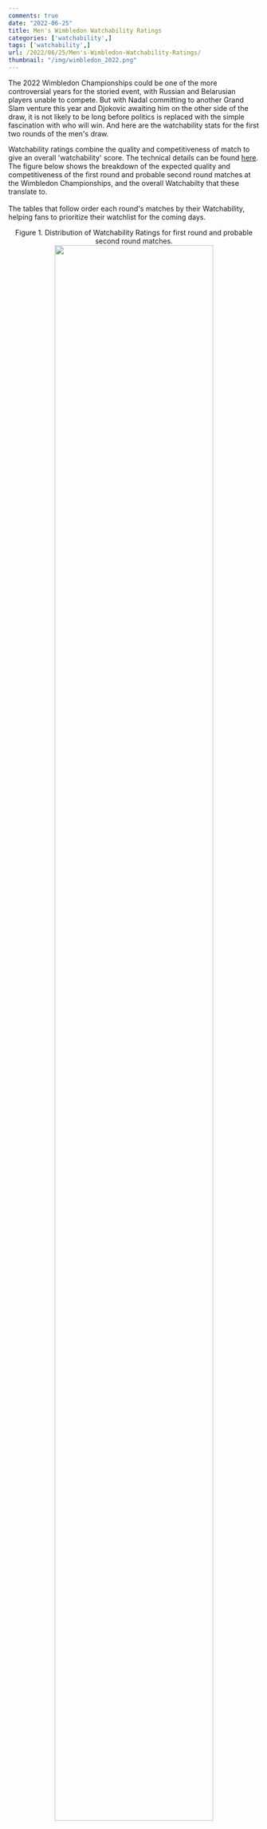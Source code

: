 ```yaml
---
comments: true
date: "2022-06-25"
title: Men's Wimbledon Watchability Ratings
categories: ['watchability',]
tags: ['watchability',]
url: /2022/06/25/Men's-Wimbledon-Watchability-Ratings/
thumbnail: "/img/wimbledon_2022.png"
---
```


The 2022 Wimbledon Championships could be one of the more controversial years for the storied event, with Russian and Belarusian players unable to compete. But with Nadal committing to another Grand Slam venture this year and Djokovic awaiting him on the other side of the draw, it is not likely to be long before politics is replaced with the simple fascination with who will win. And here are the watchability stats for the first two rounds of the men's draw.
<!--more-->

Watchability ratings combine the quality and competitiveness of match to give an overall 'watchability' score. The technical details can be found [here](http://on-the-t.com/2019/08/09/must-see-matches/). The figure below shows the breakdown of the expected quality and competitiveness of the first round and probable second round matches at the Wimbledon Championships, and the overall Watchabilty that these translate to.<br><br>The tables that follow order each round's matches by their Watchability, helping fans to prioritize their watchlist for the coming days.
   	<div style="text-align: center;">
<figcaption>Figure 1. Distribution of Watchability Ratings for first round and probable second round matches.</figcaption>
<img src="/img/2022-06-25-Men's-Wimbledon-Watchability-Ratings.png" width="90%" style="max-width:70%;" />
</div>

## First Round
<table class='gmisc_table' style='border-collapse: collapse; margin-top: 1em; margin-bottom: 1em;' >
<thead>
<tr>
<th style='font-weight: 900; border-bottom: 1px solid grey; border-top: 2px solid grey; text-align: center;'>player</th>
<th style='font-weight: 900; border-bottom: 1px solid grey; border-top: 2px solid grey; text-align: center;'>opponent</th>
<th style='font-weight: 900; border-bottom: 1px solid grey; border-top: 2px solid grey; text-align: center;'>quality</th>
<th style='font-weight: 900; border-bottom: 1px solid grey; border-top: 2px solid grey; text-align: center;'>competitiveness</th>
<th style='font-weight: 900; border-bottom: 1px solid grey; border-top: 2px solid grey; text-align: center;'>watchability</th>
</tr>
</thead>
<tbody>
<tr>
<td style='text-align: center;'>Hugo Dellien</td>
<td style='text-align: center;'>Alex De Minaur</td>
<td style='text-align: center;'>2058.6</td>
<td style='text-align: center;'>98.7</td>
<td style='text-align: center;'>2033</td>
</tr>
<tr>
<td style='text-align: center;'>Jack Sock</td>
<td style='text-align: center;'>Bernabe Zapata Miralles</td>
<td style='text-align: center;'>1991.5</td>
<td style='text-align: center;'>99.2</td>
<td style='text-align: center;'>1976</td>
</tr>
<tr>
<td style='text-align: center;'>Jiri Vesely</td>
<td style='text-align: center;'>Federico Coria</td>
<td style='text-align: center;'>1937.3</td>
<td style='text-align: center;'>95.8</td>
<td style='text-align: center;'>1856</td>
</tr>
<tr>
<td style='text-align: center;'>Marton Fucsovics</td>
<td style='text-align: center;'>Alexander Bublik</td>
<td style='text-align: center;'>2004.0</td>
<td style='text-align: center;'>92.4</td>
<td style='text-align: center;'>1851</td>
</tr>
<tr>
<td style='text-align: center;'>Thanasi Kokkinakis</td>
<td style='text-align: center;'>Kamil Majchrzak</td>
<td style='text-align: center;'>1905.0</td>
<td style='text-align: center;'>97.1</td>
<td style='text-align: center;'>1849</td>
</tr>
<tr>
<td style='text-align: center;'>Aljaz Bedene</td>
<td style='text-align: center;'>Maximilian Marterer</td>
<td style='text-align: center;'>1890.7</td>
<td style='text-align: center;'>96.9</td>
<td style='text-align: center;'>1832</td>
</tr>
<tr>
<td style='text-align: center;'>Jenson Brooksby</td>
<td style='text-align: center;'>Mikhail Kukushkin</td>
<td style='text-align: center;'>1914.7</td>
<td style='text-align: center;'>95.6</td>
<td style='text-align: center;'>1831</td>
</tr>
<tr>
<td style='text-align: center;'>Denis Kudla</td>
<td style='text-align: center;'>Lorenzo Sonego</td>
<td style='text-align: center;'>1943.9</td>
<td style='text-align: center;'>93.2</td>
<td style='text-align: center;'>1812</td>
</tr>
<tr>
<td style='text-align: center;'>Daniel Altmaier</td>
<td style='text-align: center;'>Mikael Ymer</td>
<td style='text-align: center;'>1838.4</td>
<td style='text-align: center;'>97.7</td>
<td style='text-align: center;'>1796</td>
</tr>
<tr>
<td style='text-align: center;'>Roberto Carballes Baena</td>
<td style='text-align: center;'>Jordan Thompson</td>
<td style='text-align: center;'>1962.2</td>
<td style='text-align: center;'>91.5</td>
<td style='text-align: center;'>1795</td>
</tr>
<tr>
<td style='text-align: center;'>Yoshihito Nishioka</td>
<td style='text-align: center;'>Emil Ruusuvuori</td>
<td style='text-align: center;'>1970.4</td>
<td style='text-align: center;'>90.6</td>
<td style='text-align: center;'>1785</td>
</tr>
<tr>
<td style='text-align: center;'>Zizou Bergs</td>
<td style='text-align: center;'>Jack Draper</td>
<td style='text-align: center;'>1930.7</td>
<td style='text-align: center;'>91.1</td>
<td style='text-align: center;'>1758</td>
</tr>
<tr>
<td style='text-align: center;'>Diego Sebastian Schwartzman</td>
<td style='text-align: center;'>Borna Coric</td>
<td style='text-align: center;'>2077.1</td>
<td style='text-align: center;'>83.8</td>
<td style='text-align: center;'>1740</td>
</tr>
<tr>
<td style='text-align: center;'>Laslo Djere</td>
<td style='text-align: center;'>Alejandro Tabilo</td>
<td style='text-align: center;'>1869.0</td>
<td style='text-align: center;'>93.1</td>
<td style='text-align: center;'>1739</td>
</tr>
<tr>
<td style='text-align: center;'>Thiago Moura Monteiro</td>
<td style='text-align: center;'>Jaume Antoni Munar Clar</td>
<td style='text-align: center;'>1881.6</td>
<td style='text-align: center;'>92.2</td>
<td style='text-align: center;'>1734</td>
</tr>
<tr>
<td style='text-align: center;'>Stan Wawrinka</td>
<td style='text-align: center;'>Jannik Sinner</td>
<td style='text-align: center;'>2009.5</td>
<td style='text-align: center;'>86.2</td>
<td style='text-align: center;'>1733</td>
</tr>
<tr>
<td style='text-align: center;'>Taro Daniel</td>
<td style='text-align: center;'>Sebastian Baez</td>
<td style='text-align: center;'>1925.2</td>
<td style='text-align: center;'>88.5</td>
<td style='text-align: center;'>1705</td>
</tr>
<tr>
<td style='text-align: center;'>Marcos Giron</td>
<td style='text-align: center;'>Holger Vitus Nodskov Rune</td>
<td style='text-align: center;'>1919.8</td>
<td style='text-align: center;'>88.5</td>
<td style='text-align: center;'>1699</td>
</tr>
<tr>
<td style='text-align: center;'>Liam Broady</td>
<td style='text-align: center;'>Lukas Klein</td>
<td style='text-align: center;'>1859.4</td>
<td style='text-align: center;'>91.2</td>
<td style='text-align: center;'>1695</td>
</tr>
<tr>
<td style='text-align: center;'>Alexei Popyrin</td>
<td style='text-align: center;'>Hugo Gaston</td>
<td style='text-align: center;'>1833.4</td>
<td style='text-align: center;'>91.8</td>
<td style='text-align: center;'>1683</td>
</tr>
<tr>
<td style='text-align: center;'>Tomas Martin Etcheverry</td>
<td style='text-align: center;'>Ugo Humbert</td>
<td style='text-align: center;'>1846.1</td>
<td style='text-align: center;'>90.8</td>
<td style='text-align: center;'>1676</td>
</tr>
<tr>
<td style='text-align: center;'>Facundo Bagnis</td>
<td style='text-align: center;'>Dennis Novak</td>
<td style='text-align: center;'>1916.3</td>
<td style='text-align: center;'>87.4</td>
<td style='text-align: center;'>1675</td>
</tr>
<tr>
<td style='text-align: center;'>Felix Auger Aliassime</td>
<td style='text-align: center;'>Maxime Cressy</td>
<td style='text-align: center;'>2074.5</td>
<td style='text-align: center;'>80.2</td>
<td style='text-align: center;'>1665</td>
</tr>
<tr>
<td style='text-align: center;'>Miomir Kecmanovic</td>
<td style='text-align: center;'>John Millman</td>
<td style='text-align: center;'>1950.0</td>
<td style='text-align: center;'>84.2</td>
<td style='text-align: center;'>1641</td>
</tr>
<tr>
<td style='text-align: center;'>Arthur Rinderknech</td>
<td style='text-align: center;'>Denis Shapovalov</td>
<td style='text-align: center;'>1931.1</td>
<td style='text-align: center;'>84.9</td>
<td style='text-align: center;'>1640</td>
</tr>
<tr>
<td style='text-align: center;'>Benoit Paire</td>
<td style='text-align: center;'>Quentin Halys</td>
<td style='text-align: center;'>1833.0</td>
<td style='text-align: center;'>88.3</td>
<td style='text-align: center;'>1618</td>
</tr>
<tr>
<td style='text-align: center;'>Max Purcell</td>
<td style='text-align: center;'>Adrian Mannarino</td>
<td style='text-align: center;'>1885.5</td>
<td style='text-align: center;'>85.3</td>
<td style='text-align: center;'>1608</td>
</tr>
<tr>
<td style='text-align: center;'>Hugo Grenier</td>
<td style='text-align: center;'>Marc-Andrea Huesler</td>
<td style='text-align: center;'>1842.4</td>
<td style='text-align: center;'>87.3</td>
<td style='text-align: center;'>1608</td>
</tr>
<tr>
<td style='text-align: center;'>Sam Querrey</td>
<td style='text-align: center;'>Richard Berankis</td>
<td style='text-align: center;'>1960.4</td>
<td style='text-align: center;'>81.8</td>
<td style='text-align: center;'>1603</td>
</tr>
<tr>
<td style='text-align: center;'>Dusan Lajovic</td>
<td style='text-align: center;'>Pablo Carreno-Busta</td>
<td style='text-align: center;'>1877.2</td>
<td style='text-align: center;'>85.4</td>
<td style='text-align: center;'>1602</td>
</tr>
<tr>
<td style='text-align: center;'>Daniel Elahi Galan</td>
<td style='text-align: center;'>Dominik Koepfer</td>
<td style='text-align: center;'>1901.2</td>
<td style='text-align: center;'>83.5</td>
<td style='text-align: center;'>1587</td>
</tr>
<tr>
<td style='text-align: center;'>Nikoloz Basilashvili</td>
<td style='text-align: center;'>Lukas Rosol</td>
<td style='text-align: center;'>1828.6</td>
<td style='text-align: center;'>85.7</td>
<td style='text-align: center;'>1567</td>
</tr>
<tr>
<td style='text-align: center;'>Tallon Griekspoor</td>
<td style='text-align: center;'>Fabio Fognini</td>
<td style='text-align: center;'>2026.4</td>
<td style='text-align: center;'>77.1</td>
<td style='text-align: center;'>1562</td>
</tr>
<tr>
<td style='text-align: center;'>Jason Murray Kubler</td>
<td style='text-align: center;'>Daniel Evans</td>
<td style='text-align: center;'>1962.6</td>
<td style='text-align: center;'>79.5</td>
<td style='text-align: center;'>1560</td>
</tr>
<tr>
<td style='text-align: center;'>Tommy Paul</td>
<td style='text-align: center;'>Fernando Verdasco</td>
<td style='text-align: center;'>1900.7</td>
<td style='text-align: center;'>80.3</td>
<td style='text-align: center;'>1527</td>
</tr>
<tr>
<td style='text-align: center;'>Radu Albot</td>
<td style='text-align: center;'>David Goffin</td>
<td style='text-align: center;'>1966.5</td>
<td style='text-align: center;'>74.9</td>
<td style='text-align: center;'>1473</td>
</tr>
<tr>
<td style='text-align: center;'>Steve Johnson</td>
<td style='text-align: center;'>Grigor Dimitrov</td>
<td style='text-align: center;'>1999.9</td>
<td style='text-align: center;'>73.2</td>
<td style='text-align: center;'>1464</td>
</tr>
<tr>
<td style='text-align: center;'>Federico Delbonis</td>
<td style='text-align: center;'>Tim Van Rijthoven</td>
<td style='text-align: center;'>1820.2</td>
<td style='text-align: center;'>80.2</td>
<td style='text-align: center;'>1460</td>
</tr>
<tr>
<td style='text-align: center;'>Taylor Harry Fritz</td>
<td style='text-align: center;'>Lorenzo Musetti</td>
<td style='text-align: center;'>1981.9</td>
<td style='text-align: center;'>73.5</td>
<td style='text-align: center;'>1457</td>
</tr>
<tr>
<td style='text-align: center;'>Hubert Hurkacz</td>
<td style='text-align: center;'>Alejandro Davidovich Fokina</td>
<td style='text-align: center;'>2085.4</td>
<td style='text-align: center;'>69.3</td>
<td style='text-align: center;'>1446</td>
</tr>
<tr>
<td style='text-align: center;'>Pablo Andujar</td>
<td style='text-align: center;'>Cameron Norrie</td>
<td style='text-align: center;'>1976.5</td>
<td style='text-align: center;'>73.0</td>
<td style='text-align: center;'>1443</td>
</tr>
<tr>
<td style='text-align: center;'>Frances Tiafoe</td>
<td style='text-align: center;'>Andrea Vavassori</td>
<td style='text-align: center;'>1847.0</td>
<td style='text-align: center;'>77.1</td>
<td style='text-align: center;'>1425</td>
</tr>
<tr>
<td style='text-align: center;'>Filip Krajinovic</td>
<td style='text-align: center;'>Jiri Lehecka</td>
<td style='text-align: center;'>1901.2</td>
<td style='text-align: center;'>74.8</td>
<td style='text-align: center;'>1421</td>
</tr>
<tr>
<td style='text-align: center;'>Mackenzie Mcdonald</td>
<td style='text-align: center;'>Marin Cilic</td>
<td style='text-align: center;'>2053.9</td>
<td style='text-align: center;'>68.9</td>
<td style='text-align: center;'>1416</td>
</tr>
<tr>
<td style='text-align: center;'>Christian Harrison</td>
<td style='text-align: center;'>Jay Clarke</td>
<td style='text-align: center;'>1709.9</td>
<td style='text-align: center;'>82.1</td>
<td style='text-align: center;'>1404</td>
</tr>
<tr>
<td style='text-align: center;'>Casper Ruud</td>
<td style='text-align: center;'>Albert Ramos-Vinolas</td>
<td style='text-align: center;'>1969.7</td>
<td style='text-align: center;'>70.0</td>
<td style='text-align: center;'>1378</td>
</tr>
<tr>
<td style='text-align: center;'>Reilly Opelka</td>
<td style='text-align: center;'>Carlos Taberner</td>
<td style='text-align: center;'>1815.3</td>
<td style='text-align: center;'>75.2</td>
<td style='text-align: center;'>1365</td>
</tr>
<tr>
<td style='text-align: center;'>Enzo Couacaud</td>
<td style='text-align: center;'>John Isner</td>
<td style='text-align: center;'>1989.0</td>
<td style='text-align: center;'>68.0</td>
<td style='text-align: center;'>1353</td>
</tr>
<tr>
<td style='text-align: center;'>Joao Sousa</td>
<td style='text-align: center;'>Richard Gasquet</td>
<td style='text-align: center;'>1969.4</td>
<td style='text-align: center;'>67.7</td>
<td style='text-align: center;'>1334</td>
</tr>
<tr>
<td style='text-align: center;'>Cristian Garin</td>
<td style='text-align: center;'>Matteo Berrettini</td>
<td style='text-align: center;'>2121.3</td>
<td style='text-align: center;'>62.3</td>
<td style='text-align: center;'>1321</td>
</tr>
<tr>
<td style='text-align: center;'>Botic Van De Zandschulp</td>
<td style='text-align: center;'>Feliciano Lopez</td>
<td style='text-align: center;'>1885.9</td>
<td style='text-align: center;'>69.0</td>
<td style='text-align: center;'>1300</td>
</tr>
<tr>
<td style='text-align: center;'>Nicola Kuhn</td>
<td style='text-align: center;'>Brandon Nakashima</td>
<td style='text-align: center;'>1868.8</td>
<td style='text-align: center;'>69.1</td>
<td style='text-align: center;'>1292</td>
</tr>
<tr>
<td style='text-align: center;'>Henri Laaksonen</td>
<td style='text-align: center;'>Ryan Peniston</td>
<td style='text-align: center;'>1743.8</td>
<td style='text-align: center;'>72.8</td>
<td style='text-align: center;'>1269</td>
</tr>
<tr>
<td style='text-align: center;'>Benjamin Bonzi</td>
<td style='text-align: center;'>Zdenek Kolar</td>
<td style='text-align: center;'>1876.5</td>
<td style='text-align: center;'>66.8</td>
<td style='text-align: center;'>1254</td>
</tr>
<tr>
<td style='text-align: center;'>Andy Murray</td>
<td style='text-align: center;'>James Duckworth</td>
<td style='text-align: center;'>2001.8</td>
<td style='text-align: center;'>62.4</td>
<td style='text-align: center;'>1249</td>
</tr>
<tr>
<td style='text-align: center;'>Oscar Otte</td>
<td style='text-align: center;'>Peter Gojowczyk</td>
<td style='text-align: center;'>1896.8</td>
<td style='text-align: center;'>65.2</td>
<td style='text-align: center;'>1236</td>
</tr>
<tr>
<td style='text-align: center;'>Alexander Ritschard</td>
<td style='text-align: center;'>Stefanos Tsitsipas</td>
<td style='text-align: center;'>1990.4</td>
<td style='text-align: center;'>61.0</td>
<td style='text-align: center;'>1215</td>
</tr>
<tr>
<td style='text-align: center;'>Roberto Bautista Agut</td>
<td style='text-align: center;'>Attila Balazs</td>
<td style='text-align: center;'>1982.5</td>
<td style='text-align: center;'>58.8</td>
<td style='text-align: center;'>1166</td>
</tr>
<tr>
<td style='text-align: center;'>Francisco Cerundolo</td>
<td style='text-align: center;'>Rafael Nadal</td>
<td style='text-align: center;'>2267.6</td>
<td style='text-align: center;'>50.8</td>
<td style='text-align: center;'>1151</td>
</tr>
<tr>
<td style='text-align: center;'>Nick Kyrgios</td>
<td style='text-align: center;'>Paul Jubb</td>
<td style='text-align: center;'>1961.0</td>
<td style='text-align: center;'>58.5</td>
<td style='text-align: center;'>1148</td>
</tr>
<tr>
<td style='text-align: center;'>Jan-Lennard Struff</td>
<td style='text-align: center;'>Carlos Alcaraz</td>
<td style='text-align: center;'>2237.5</td>
<td style='text-align: center;'>51.0</td>
<td style='text-align: center;'>1141</td>
</tr>
<tr>
<td style='text-align: center;'>Soon-Woo Kwon</td>
<td style='text-align: center;'>Novak Djokovic</td>
<td style='text-align: center;'>2215.4</td>
<td style='text-align: center;'>51.0</td>
<td style='text-align: center;'>1130</td>
</tr>
<tr>
<td style='text-align: center;'>Chun Hsin Tseng</td>
<td style='text-align: center;'>Alastair Gray</td>
<td style='text-align: center;'>1780.4</td>
<td style='text-align: center;'>61.8</td>
<td style='text-align: center;'>1100</td>
</tr>
<tr>
<td style='border-bottom: 2px solid grey; text-align: center;'>Pedro Martinez</td>
<td style='border-bottom: 2px solid grey; text-align: center;'>Alex Molcan</td>
<td style='border-bottom: 2px solid grey; text-align: center;'>1717.9</td>
<td style='border-bottom: 2px solid grey; text-align: center;'>57.5</td>
<td style='border-bottom: 2px solid grey; text-align: center;'>988</td>
</tr>
</tbody>
</table>

## Most Probable Second Round
<table class='gmisc_table' style='border-collapse: collapse; margin-top: 1em; margin-bottom: 1em;' >
<thead>
<tr>
<th style='font-weight: 900; border-bottom: 1px solid grey; border-top: 2px solid grey; text-align: center;'>player</th>
<th style='font-weight: 900; border-bottom: 1px solid grey; border-top: 2px solid grey; text-align: center;'>opponent</th>
<th style='font-weight: 900; border-bottom: 1px solid grey; border-top: 2px solid grey; text-align: center;'>quality</th>
<th style='font-weight: 900; border-bottom: 1px solid grey; border-top: 2px solid grey; text-align: center;'>competitiveness</th>
<th style='font-weight: 900; border-bottom: 1px solid grey; border-top: 2px solid grey; text-align: center;'>watchability</th>
</tr>
</thead>
<tbody>
<tr>
<td style='text-align: center;'>Andy Murray</td>
<td style='text-align: center;'>John Isner</td>
<td style='text-align: center;'>2146.1</td>
<td style='text-align: center;'>92.7</td>
<td style='text-align: center;'>1990</td>
</tr>
<tr>
<td style='text-align: center;'>Yoshihito Nishioka</td>
<td style='text-align: center;'>Botic Van De Zandschulp</td>
<td style='text-align: center;'>2007.8</td>
<td style='text-align: center;'>98.8</td>
<td style='text-align: center;'>1983</td>
</tr>
<tr>
<td style='text-align: center;'>Denis Shapovalov</td>
<td style='text-align: center;'>Brandon Nakashima</td>
<td style='text-align: center;'>1989.7</td>
<td style='text-align: center;'>98.7</td>
<td style='text-align: center;'>1964</td>
</tr>
<tr>
<td style='text-align: center;'>Marin Cilic</td>
<td style='text-align: center;'>Richard Gasquet</td>
<td style='text-align: center;'>2141.4</td>
<td style='text-align: center;'>89.0</td>
<td style='text-align: center;'>1906</td>
</tr>
<tr>
<td style='text-align: center;'>Holger Vitus Nodskov Rune</td>
<td style='text-align: center;'>Alex Molcan</td>
<td style='text-align: center;'>1948.1</td>
<td style='text-align: center;'>96.5</td>
<td style='text-align: center;'>1879</td>
</tr>
<tr>
<td style='text-align: center;'>Nikoloz Basilashvili</td>
<td style='text-align: center;'>Quentin Halys</td>
<td style='text-align: center;'>1877.2</td>
<td style='text-align: center;'>99.3</td>
<td style='text-align: center;'>1863</td>
</tr>
<tr>
<td style='text-align: center;'>Tommy Paul</td>
<td style='text-align: center;'>Adrian Mannarino</td>
<td style='text-align: center;'>1955.5</td>
<td style='text-align: center;'>95.0</td>
<td style='text-align: center;'>1858</td>
</tr>
<tr>
<td style='text-align: center;'>Tim Van Rijthoven</td>
<td style='text-align: center;'>Reilly Opelka</td>
<td style='text-align: center;'>1901.4</td>
<td style='text-align: center;'>97.6</td>
<td style='text-align: center;'>1855</td>
</tr>
<tr>
<td style='text-align: center;'>Frances Tiafoe</td>
<td style='text-align: center;'>Maximilian Marterer</td>
<td style='text-align: center;'>1917.1</td>
<td style='text-align: center;'>95.5</td>
<td style='text-align: center;'>1831</td>
</tr>
<tr>
<td style='text-align: center;'>Facundo Bagnis</td>
<td style='text-align: center;'>Daniel Evans</td>
<td style='text-align: center;'>1999.7</td>
<td style='text-align: center;'>89.1</td>
<td style='text-align: center;'>1781</td>
</tr>
<tr>
<td style='text-align: center;'>David Goffin</td>
<td style='text-align: center;'>Sebastian Baez</td>
<td style='text-align: center;'>2014.1</td>
<td style='text-align: center;'>86.4</td>
<td style='text-align: center;'>1741</td>
</tr>
<tr>
<td style='text-align: center;'>Benjamin Bonzi</td>
<td style='text-align: center;'>Mikhail Kukushkin</td>
<td style='text-align: center;'>1972.7</td>
<td style='text-align: center;'>87.9</td>
<td style='text-align: center;'>1735</td>
</tr>
<tr>
<td style='text-align: center;'>Hugo Dellien</td>
<td style='text-align: center;'>Jack Draper</td>
<td style='text-align: center;'>2012.6</td>
<td style='text-align: center;'>85.9</td>
<td style='text-align: center;'>1728</td>
</tr>
<tr>
<td style='text-align: center;'>Marton Fucsovics</td>
<td style='text-align: center;'>Pablo Carreno-Busta</td>
<td style='text-align: center;'>1980.1</td>
<td style='text-align: center;'>85.9</td>
<td style='text-align: center;'>1700</td>
</tr>
<tr>
<td style='text-align: center;'>Chun Hsin Tseng</td>
<td style='text-align: center;'>Taylor Harry Fritz</td>
<td style='text-align: center;'>2019.7</td>
<td style='text-align: center;'>82.2</td>
<td style='text-align: center;'>1661</td>
</tr>
<tr>
<td style='text-align: center;'>Felix Auger Aliassime</td>
<td style='text-align: center;'>Jack Sock</td>
<td style='text-align: center;'>2070.7</td>
<td style='text-align: center;'>79.3</td>
<td style='text-align: center;'>1643</td>
</tr>
<tr>
<td style='text-align: center;'>Laslo Djere</td>
<td style='text-align: center;'>Miomir Kecmanovic</td>
<td style='text-align: center;'>1950.1</td>
<td style='text-align: center;'>84.2</td>
<td style='text-align: center;'>1642</td>
</tr>
<tr>
<td style='text-align: center;'>Lorenzo Sonego</td>
<td style='text-align: center;'>Alexei Popyrin</td>
<td style='text-align: center;'>1915.0</td>
<td style='text-align: center;'>85.3</td>
<td style='text-align: center;'>1633</td>
</tr>
<tr>
<td style='text-align: center;'>Filip Krajinovic</td>
<td style='text-align: center;'>Nick Kyrgios</td>
<td style='text-align: center;'>2082.4</td>
<td style='text-align: center;'>77.4</td>
<td style='text-align: center;'>1611</td>
</tr>
<tr>
<td style='text-align: center;'>Roberto Carballes Baena</td>
<td style='text-align: center;'>Stefanos Tsitsipas</td>
<td style='text-align: center;'>2081.8</td>
<td style='text-align: center;'>76.2</td>
<td style='text-align: center;'>1587</td>
</tr>
<tr>
<td style='text-align: center;'>Cameron Norrie</td>
<td style='text-align: center;'>Jaume Antoni Munar Clar</td>
<td style='text-align: center;'>1995.3</td>
<td style='text-align: center;'>77.0</td>
<td style='text-align: center;'>1537</td>
</tr>
<tr>
<td style='text-align: center;'>Daniel Elahi Galan</td>
<td style='text-align: center;'>Roberto Bautista Agut</td>
<td style='text-align: center;'>2073.2</td>
<td style='text-align: center;'>71.5</td>
<td style='text-align: center;'>1482</td>
</tr>
<tr>
<td style='text-align: center;'>Casper Ruud</td>
<td style='text-align: center;'>Ugo Humbert</td>
<td style='text-align: center;'>1984.4</td>
<td style='text-align: center;'>72.8</td>
<td style='text-align: center;'>1445</td>
</tr>
<tr>
<td style='text-align: center;'>Federico Coria</td>
<td style='text-align: center;'>Hubert Hurkacz</td>
<td style='text-align: center;'>2080.7</td>
<td style='text-align: center;'>68.5</td>
<td style='text-align: center;'>1426</td>
</tr>
<tr>
<td style='text-align: center;'>Jannik Sinner</td>
<td style='text-align: center;'>Mikael Ymer</td>
<td style='text-align: center;'>1952.6</td>
<td style='text-align: center;'>72.8</td>
<td style='text-align: center;'>1421</td>
</tr>
<tr>
<td style='text-align: center;'>Lukas Klein</td>
<td style='text-align: center;'>Borna Coric</td>
<td style='text-align: center;'>2013.0</td>
<td style='text-align: center;'>69.6</td>
<td style='text-align: center;'>1401</td>
</tr>
<tr>
<td style='text-align: center;'>Ryan Peniston</td>
<td style='text-align: center;'>Grigor Dimitrov</td>
<td style='text-align: center;'>1976.9</td>
<td style='text-align: center;'>68.8</td>
<td style='text-align: center;'>1361</td>
</tr>
<tr>
<td style='text-align: center;'>Fabio Fognini</td>
<td style='text-align: center;'>Carlos Alcaraz</td>
<td style='text-align: center;'>2374.6</td>
<td style='text-align: center;'>54.7</td>
<td style='text-align: center;'>1298</td>
</tr>
<tr>
<td style='text-align: center;'>Oscar Otte</td>
<td style='text-align: center;'>Christian Harrison</td>
<td style='text-align: center;'>1910.7</td>
<td style='text-align: center;'>67.3</td>
<td style='text-align: center;'>1287</td>
</tr>
<tr>
<td style='text-align: center;'>Matteo Berrettini</td>
<td style='text-align: center;'>Marc-Andrea Huesler</td>
<td style='text-align: center;'>2089.8</td>
<td style='text-align: center;'>58.9</td>
<td style='text-align: center;'>1230</td>
</tr>
<tr>
<td style='text-align: center;'>Richard Berankis</td>
<td style='text-align: center;'>Rafael Nadal</td>
<td style='text-align: center;'>2358.8</td>
<td style='text-align: center;'>52.1</td>
<td style='text-align: center;'>1230</td>
</tr>
<tr>
<td style='border-bottom: 2px solid grey; text-align: center;'>Novak Djokovic</td>
<td style='border-bottom: 2px solid grey; text-align: center;'>Kamil Majchrzak</td>
<td style='border-bottom: 2px solid grey; text-align: center;'>2263.7</td>
<td style='border-bottom: 2px solid grey; text-align: center;'>51.8</td>
<td style='border-bottom: 2px solid grey; text-align: center;'>1172</td>
</tr>
</tbody>
</table>
